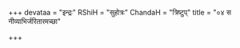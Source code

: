 +++
devataa = "इन्द्रः"
RShiH = "सुहोत्रः"
ChandaH = "त्रिष्टुप्"
title = "०४ स नीव्याभिर्जरितारमच्छा"

+++

